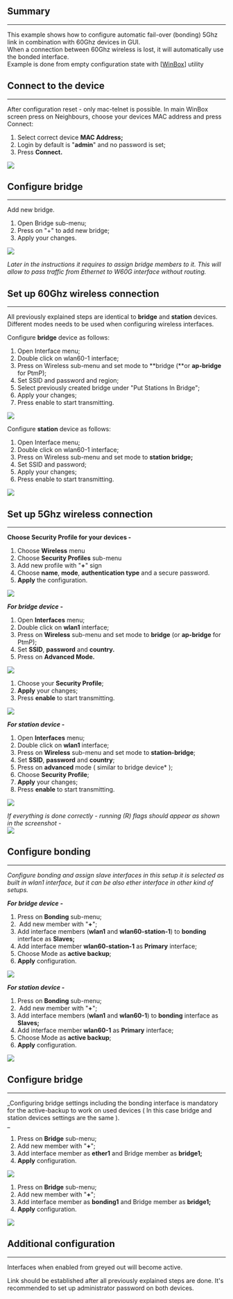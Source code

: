 ## Summary

___

This example shows how to configure automatic fail-over (bonding) 5Ghz link in combination with 60Ghz devices in GUI.  
When a connection between 60Ghz wireless is lost, it will automatically use the bonded interface.  
Example is done from empty configuration state with \[[WinBox](https://mikrotik.com/download)\] utility

## Connect to the device

___

After configuration reset - only mac-telnet is possible. In main WinBox screen press on Neighbours, choose your devices MAC address and press Connect:

1.  Select correct device **MAC Address;**
2.  Login by default is "**admin**" and no password is set;
3.  Press **Connect.**

![](https://help.mikrotik.com/docs/download/attachments/43843592/connect_To_device.png?version=1&modificationDate=1622190419447&api=v2)

## Configure bridge  

___

Add new bridge.

1.  Open Bridge sub-menu;
2.  Press on "+" to add new bridge;
3.  Apply your changes.

![](https://help.mikrotik.com/docs/download/attachments/43843592/winbox_bridge_screen.png?version=1&modificationDate=1604312525470&api=v2)

_Later in the instructions it requires to assign bridge members to it. This will allow to pass traffic from Ethernet to W60G interface without routing._

## Set up 60Ghz wireless connection

___

All previously explained steps are identical to **bridge** and **station** devices. Different modes needs to be used when configuring wireless interfaces.

Configure **bridge** device as follows:

1.  Open Interface menu;
2.  Double click on wlan60-1 interface;
3.  Press on Wireless sub-menu and set mode to **bridge (**or **ap-bridge** for PtmP);
4.  Set SSID and password and region;
5.  Select previously created bridge under "Put Stations In Bridge";
6.  Apply your changes;
7.  Press enable to start transmitting.

![](https://help.mikrotik.com/docs/download/attachments/43843592/60Ghz_connection_bridge.png?version=1&modificationDate=1622183751843&api=v2)

Configure **station** device as follows:

1.  Open Interface menu;
2.  Double click on wlan60-1 interface;
3.  Press on Wireless sub-menu and set mode to **station bridge;**
4.  Set SSID and password;
5.  Apply your changes;
6.  Press enable to start transmitting.

![](https://help.mikrotik.com/docs/download/attachments/43843592/60Ghz_station.png?version=1&modificationDate=1622184307117&api=v2)

## Set up 5Ghz wireless connection

___

**Choose Security Profile for your devices -**

1.  Choose **Wireless** menu
2.  Choose **Security Profiles** sub-menu
3.  Add new profile with "**+**" sign
4.  Choose **name**, **mode**, **authentication type** and a secure password.
5.  **Apply** the configuration.

**![](https://help.mikrotik.com/docs/download/attachments/43843592/5Ghz_security_profile.png?version=1&modificationDate=1622186103507&api=v2)**

_**For bridge device -**_

1.  Open **Interfaces** menu;
2.  Double click on **wlan1** interface;
3.  Press on **Wireless** sub-menu and set mode to **bridge** (or **ap-bridge** for PtmP);
4.  Set **SSID**, **password** and **country.**
5.  Press on **Advanced Mode.**

![](https://help.mikrotik.com/docs/download/attachments/43843592/5ghz_bridge1.png?version=1&modificationDate=1622186905895&api=v2)

1.  Choose your **Security Profile**;
2.  **Apply** your changes;
3.  Press **enable** to start transmitting.

![](https://help.mikrotik.com/docs/download/attachments/43843592/5ghz_bridge2.png?version=1&modificationDate=1622187051362&api=v2)

**_For station device -_**

1.  Open **Interfaces** menu;
2.  Double click on **wlan1** interface;
3.  Press on **Wireless** sub-menu and set mode to **station-bridge**;
4.  Set **SSID**, **password** and **country**;
5.  Press on **advanced** mode ( similar to bridge device\* );
6.  Choose **Security Profile**;
7.  **Apply** your changes;
8.  Press **enable** to start transmitting.

![](https://help.mikrotik.com/docs/download/attachments/43843592/5ghz_station.png?version=1&modificationDate=1622187363087&api=v2)

_If everything is done correctly - running (R) flags should appear as shown in the screenshot -_  
![](https://help.mikrotik.com/docs/download/attachments/43843592/R_flags.png?version=1&modificationDate=1622187671524&api=v2)

## Configure bonding  

___

_Configure bonding and assign slave interfaces in this setup it is selected as built in wlan1 interface, but it can be also ether interface in other kind of setups._

_**For bridge device -**_

1.  Press on **Bonding** sub-menu;
2.   Add new member with "**+**";
3.  Add interface members (**wlan1** and **wlan60-station-1**) to **bonding** interface as **Slaves;**
4.  Add interface member **wlan60-station-1** as **Primary** interface;
5.  Choose Mode as **active backup**;
6.  **Apply** configuration.

![](https://help.mikrotik.com/docs/download/attachments/43843592/Bridge_bonding.png?version=1&modificationDate=1622188481448&api=v2)

_**For station device -**_

1.  Press on **Bonding** sub-menu;
2.   Add new member with "**+**";
3.  Add interface members (**wlan1** and **wlan60-1**) to **bonding** interface as **Slaves;**
4.  Add interface member **wlan60-1** as **Primary** interface;
5.  Choose Mode as **active backup**;
6.  **Apply** configuration.

![](https://help.mikrotik.com/docs/download/attachments/43843592/Station_bonding.png?version=1&modificationDate=1622188982907&api=v2)

## Configure bridge  

___

_Configuring bridge settings including the bonding interface is mandatory for the active-backup to work on used devices ( In this case bridge and station devices settings are the same ).  
_

1.  Press on **Bridge** sub-menu;
2.  Add new member with "**+**";
3.  Add interface member as **ether1** and Bridge member as **bridge1;**
4.  **Apply** configuration.

_![](https://help.mikrotik.com/docs/download/attachments/43843592/bridge_port1.png?version=2&modificationDate=1622189781589&api=v2)_

1.  Press on **Bridge** sub-menu;
2.  Add new member with "**+**";
3.  Add interface member as **bonding1** and Bridge member as **bridge1;**
4.  **Apply** configuration.

_![](https://help.mikrotik.com/docs/download/attachments/43843592/bonding_ports2.png?version=1&modificationDate=1622189792250&api=v2)_

## Additional configuration

___

Interfaces when enabled from greyed out will become active.

Link should be established after all previously explained steps are done. It's recommended to set up administrator password on both devices.